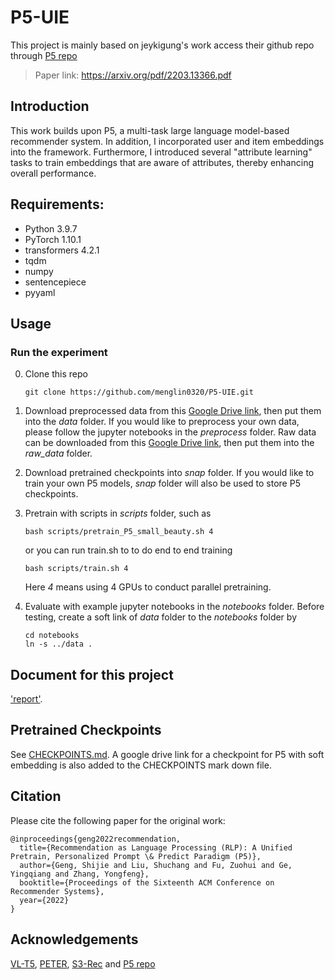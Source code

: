 # P5-UIE

This project is mainly based on jeykigung's work
access their github repo through [P5 repo](https://github.com/jeykigung/P5.git)
> Paper link: https://arxiv.org/pdf/2203.13366.pdf


## Introduction
This work builds upon P5, a multi-task large language model-based recommender system. In addition, I incorporated user and item embeddings into the framework. Furthermore, I introduced several "attribute learning" tasks to train embeddings that are aware of attributes, thereby enhancing overall performance.

## Requirements:
- Python 3.9.7
- PyTorch 1.10.1
- transformers 4.2.1
- tqdm
- numpy
- sentencepiece
- pyyaml


## Usage

### Run the experiment
0. Clone this repo

    ```
    git clone https://github.com/menglin0320/P5-UIE.git
    ```

1. Download preprocessed data from this [Google Drive link](https://drive.google.com/file/d/1qGxgmx7G_WB7JE4Cn_bEcZ_o_NAJLE3G/view?usp=sharing), then put them into the *data* folder. If you would like to preprocess your own data, please follow the jupyter notebooks in the *preprocess* folder. Raw data can be downloaded from this [Google Drive link](https://drive.google.com/file/d/1uE-_wpGmIiRLxaIy8wItMspOf5xRNF2O/view?usp=sharing), then put them into the *raw_data* folder.

   
2. Download pretrained checkpoints into *snap* folder. If you would like to train your own P5 models, *snap* folder will also be used to store P5 checkpoints.


3. Pretrain with scripts in *scripts* folder, such as

    ```
    bash scripts/pretrain_P5_small_beauty.sh 4
    ```
    or you can run train.sh to to do end to end training
    ```
    bash scripts/train.sh 4
    ```
   Here *4* means using 4 GPUs to conduct parallel pretraining.
    
4. Evaluate with example jupyter notebooks in the *notebooks* folder. Before testing, create a soft link of *data* folder to the *notebooks* folder by
   
   ```
   cd notebooks
   ln -s ../data .
   ```

## Document for this project
['report'](https://lbuhk29fzve.larksuite.com/docx/WWfZdeM4XoIaAQx3aEBuXoFhszd).

## Pretrained Checkpoints
See [CHECKPOINTS.md](snap/CHECKPOINTS.md).
A google drive link for a checkpoint for P5 with soft embedding is also added to the CHECKPOINTS mark down file.

## Citation

Please cite the following paper for the original work:
```
@inproceedings{geng2022recommendation,
  title={Recommendation as Language Processing (RLP): A Unified Pretrain, Personalized Prompt \& Predict Paradigm (P5)},
  author={Geng, Shijie and Liu, Shuchang and Fu, Zuohui and Ge, Yingqiang and Zhang, Yongfeng},
  booktitle={Proceedings of the Sixteenth ACM Conference on Recommender Systems},
  year={2022}
}
```

## Acknowledgements

[VL-T5](https://github.com/j-min/VL-T5), [PETER](https://github.com/lileipisces/PETER), [S3-Rec](https://github.com/aHuiWang/CIKM2020-S3Rec) and [P5 repo](https://github.com/jeykigung/P5.git)
